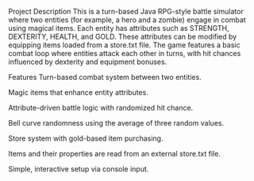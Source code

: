 Project Description
This is a turn-based Java RPG-style battle simulator where two entities (for example, a hero and a zombie) engage in combat using magical items. Each entity has attributes such as STRENGTH, DEXTERITY, HEALTH, and GOLD. These attributes can be modified by equipping items loaded from a store.txt file. The game features a basic combat loop where entities attack each other in turns, with hit chances influenced by dexterity and equipment bonuses.

Features
Turn-based combat system between two entities.

Magic items that enhance entity attributes.

Attribute-driven battle logic with randomized hit chance.

Bell curve randomness using the average of three random values.

Store system with gold-based item purchasing.

Items and their properties are read from an external store.txt file.

Simple, interactive setup via console input.
